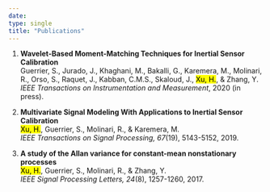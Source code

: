 ```yaml
---
date: 
type: single
title: "Publications"
---
```


1. **Wavelet-Based Moment-Matching Techniques for Inertial Sensor Calibration**<br/>
Guerrier, S., Jurado, J., Khaghani, M., Bakalli, G., Karemera, M., Molinari, R., Orso, S., Raquet, J., Kabban, C.M.S., Skaloud, J., <mark>Xu, H.</mark>, \& Zhang, Y.<br/>
 *IEEE Transactions on Instrumentation and Measurement*, 2020 (in press). 

2. **Multivariate Signal Modeling With Applications to Inertial Sensor Calibration**<br/>
<mark>Xu, H.</mark>, Guerrier, S., Molinari, R., \& Karemera, M.<br/>
*IEEE Transactions on Signal Processing, 67*(19), 5143-5152, 2019.

3. **A study of the Allan variance for constant-mean nonstationary processes**<br/>
<mark>Xu, H.</mark>, Guerrier, S., Molinari, R., \& Zhang, Y.<br/>
*IEEE Signal Processing Letters, 24*(8), 1257-1260, 2017.
